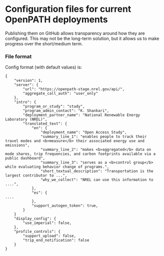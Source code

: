 # Configuration files for current OpenPATH deployments

Publishing them on GitHub allows transparency around how they are configured.
This may not be the long-term solution, but it allows us to make progress over the short/medium term.

### File format

Config format (with default values) is:

```
{
    "version": 1,
    "server": {
        "url": "https://openpath-stage.nrel.gov/api/",
        "aggregate_call_auth": "user_only"
    },
    "intro": {
        "program_or_study": "study",
        "program_admin_contact": "K. Shankari",
        "deployment_partner_name": "National Renewable Energy Laboratory (NREL)",
        "translated_text": {
            "en": {
                "deployment_name": "Open Access Study",
                "summary_line_1": "enables people to track their travel modes and <b>measure</b> their associated energy use and emissions",
                "summary_line_2": "makes <b>aggregated</b> data on mode shares, trip frequencies, and carbon footprints available via a public dashboard",
                "summary_line_3": "serves as a <b>control group</b> while evaluating behavior change of programs.",
                "short_textual_description": "Transportation is the largest contributor to ...",
                "why_we_collect": "NREL can use this information to ....",
            },
            "es": {
....
            },
            "support_autogen_token": true,
        }
    }
    "display_config": {
        "use_imperial": false,
    },
    "profile_controls": {
        "support_upload": false,
        "trip_end_notification": false
    }
}
```
